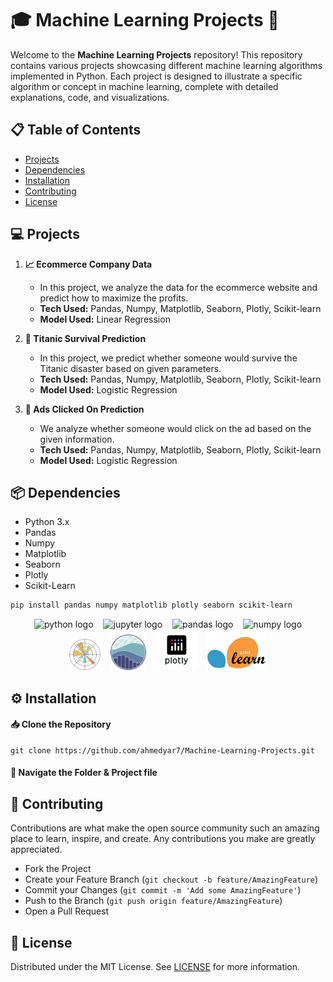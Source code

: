 # 🎓 Machine Learning Projects 🤖

Welcome to the **Machine Learning Projects** repository! This repository contains various projects showcasing different machine learning algorithms implemented in Python. Each project is designed to illustrate a specific algorithm or concept in machine learning, complete with detailed explanations, code, and visualizations.

## 📋 Table of Contents

- [Projects](#projects)
- [Dependencies](#dependencies)
- [Installation](#installation)
- [Contributing](#contributing)
- [License](#license)

## 💻 Projects

1. **📈 Ecommerce Company Data**

   - In this project, we analyze the data for the ecommerce website and predict how to maximize the profits.
   - **Tech Used:** Pandas, Numpy, Matplotlib, Seaborn, Plotly, Scikit-learn
   - **Model Used:** Linear Regression

2. **🚢 Titanic Survival Prediction**

   - In this project, we predict whether someone would survive the Titanic disaster based on given parameters.
   - **Tech Used:** Pandas, Numpy, Matplotlib, Seaborn, Plotly, Scikit-learn
   - **Model Used:** Logistic Regression

3. **📰 Ads Clicked On Prediction**
   - We analyze whether someone would click on the ad based on the given information.
   - **Tech Used:** Pandas, Numpy, Matplotlib, Seaborn, Plotly, Scikit-learn
   - **Model Used:** Logistic Regression

## 📦 Dependencies

- Python 3.x
- Pandas
- Numpy
- Matplotlib
- Seaborn
- Plotly
- Scikit-Learn

```sh
pip install pandas numpy matplotlib plotly seaborn scikit-learn

```

<div align="center">

<span>
  <img src="https://skillicons.dev/icons?i=py" height="40" alt="python logo" style="margin: 0 6px;" />
  <img src="https://cdn.jsdelivr.net/gh/devicons/devicon/icons/jupyter/jupyter-original.svg" height="40" alt="jupyter logo" style="margin: 0 6px;" />
  <img src="https://cdn.jsdelivr.net/gh/devicons/devicon/icons/pandas/pandas-original.svg" height="40" alt="pandas logo" style="margin: 0 6px;" />
  <img src="https://cdn.jsdelivr.net/gh/devicons/devicon/icons/numpy/numpy-original.svg" height="40" alt="numpy logo" style="margin: 0 6px;" />
  <img src="img/matplotlib.png" height="50" style="margin: 0 6px;" />
  <img src="img/seaborn.png" height="57" style="margin: 0 6px;" />
  <img src="img/plotly.png" height="65" style="margin: 0 6px;" />
  <img src="img/scikitlearn.png" height="65" style="margin: 0 6px;" />
</span>

</div>

## ⚙️ Installation

#### 📥 Clone the Repository

```
git clone https://github.com/ahmedyar7/Machine-Learning-Projects.git
```

#### 📂 Navigate the Folder & Project file

## 🤝 Contributing

Contributions are what make the open source community such an amazing place to learn, inspire, and create. Any contributions you make are greatly appreciated.

- Fork the Project
- Create your Feature Branch (`git checkout -b feature/AmazingFeature`)
- Commit your Changes (`git commit -m 'Add some AmazingFeature'`)
- Push to the Branch (`git push origin feature/AmazingFeature`)
- Open a Pull Request

## 📜 License

Distributed under the MIT License. See [LICENSE](LICENSE) for more information.
